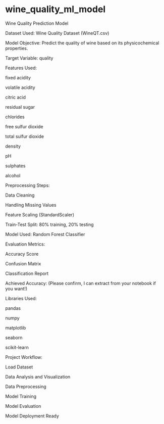 # wine_quality_ml_model
Wine Quality Prediction Model

Dataset Used: Wine Quality Dataset (WineQT.csv)

Model Objective: Predict the quality of wine based on its physicochemical properties.

Target Variable: quality

Features Used:

fixed acidity

volatile acidity

citric acid

residual sugar

chlorides

free sulfur dioxide

total sulfur dioxide

density

pH

sulphates

alcohol

Preprocessing Steps:

Data Cleaning

Handling Missing Values

Feature Scaling (StandardScaler)

Train-Test Split: 80% training, 20% testing

Model Used: Random Forest Classifier

Evaluation Metrics:

Accuracy Score

Confusion Matrix

Classification Report

Achieved Accuracy: (Please confirm, I can extract from your notebook if you want!)

Libraries Used:

pandas

numpy

matplotlib

seaborn

scikit-learn

Project Workflow:

Load Dataset

Data Analysis and Visualization

Data Preprocessing

Model Training

Model Evaluation

Model Deployment Ready
